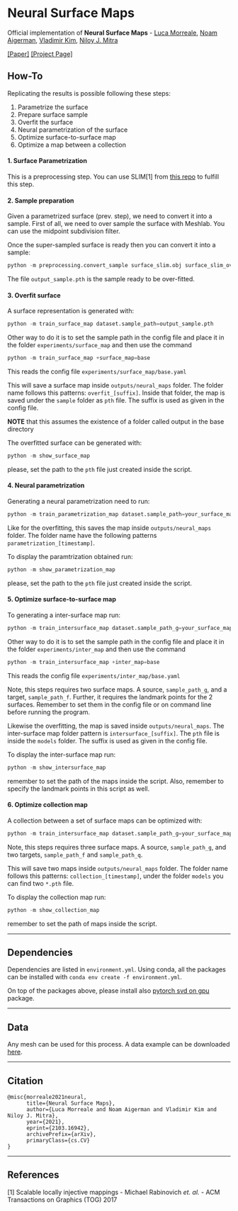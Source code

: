 # Neural Surface Maps

Official implementation of **Neural Surface Maps** - [Luca Morreale](https://luca-morreale.github.io/), [Noam Aigerman](https://noamaig.github.io/), [Vladimir Kim](http://www.vovakim.com/), [Niloy J. Mitra](http://www0.cs.ucl.ac.uk/staff/n.mitra/)

[[Paper]](https://arxiv.org/abs/2103.16942) [[Project Page]](http://geometry.cs.ucl.ac.uk/projects/2021/neuralmaps/)

## How-To

Replicating the results is possible following these steps:
1. Parametrize the surface
2. Prepare surface sample
3. Overfit the surface
4. Neural parametrization of the surface
5. Optimize surface-to-surface map
6. Optimize a map between a collection

#### 1. Surface Parametrization
This is a preprocessing step. You can use SLIM[1] from [this repo](https://github.com/luca-morreale/simple_parametrization) to fulfill this step.

#### 2. Sample preparation
Given a parametrized surface (prev. step), we need to convert it into a sample. First of all, we need to over sample the surface with Meshlab. You can use the midpoint subdivision filter.

Once the super-sampled surface is ready then you can convert it into a sample:
```py
python -m preprocessing.convert_sample surface_slim.obj surface_slim_oversampled.obj output_sample.pth
```
The file `output_sample.pth` is the sample ready to be over-fitted.

#### 3. Overfit surface
A surface representation is generated with:
```py
python -m train_surface_map dataset.sample_path=output_sample.pth
```

Other way to do it is to set the sample path in the config file and place it in the folder `experiments/surface_map` and then use the command

```py
python -m train_surface_map +surface_map=base
```

This reads the config file `experiments/surface_map/base.yaml`

This will save a surface map inside `outputs/neural_maps` folder.
The folder name follows this patterns: `overfit_[suffix]`.
Inside that folder, the map is saved under the `sample` folder as `pth` file.
The suffix is used as given in the config file.

**NOTE** that this assumes the existence of a folder called output in the base directory

The overfitted surface can be generated with:
```py
python -m show_surface_map
```
please, set the path to the `pth` file just created inside the script.

#### 4. Neural parametrization
Generating a neural parametrization need to run:
```py
python -m train_parametrization_map dataset.sample_path=your_surface_map.pth
```
Like for the overfitting, this saves the map inside `outputs/neural_maps` folder. The folder name have the following patterns `parametrization_[timestamp]`.

To display the paramtrization obtained run:
```py
python -m show_parametrization_map
```
please, set the path to the `pth` file just created inside the script.

#### 5. Optimize surface-to-surface map
To generating a inter-surface map run:
```py
python -m train_intersurface_map dataset.sample_path_g=your_surface_map_a.pth dataset.sample_path_f=your_surface_map_b.pth
```

Other way to do it is to set the sample path in the config file and place it in the folder `experiments/inter_map` and then use the command

```py
python -m train_intersurface_map +inter_map=base
```

This reads the config file `experiments/inter_map/base.yaml`



Note, this steps requires two surface maps. A source, `sample_path_g`, and a target, `sample_path_f`.
Further, it requires the landmark points for the 2 surfaces.
Remember to set them in the config file or on command line before running the program.

Likewise the overfitting, the map is saved inside `outputs/neural_maps`.
The inter-surface map folder pattern is `intersurface_[suffix]`.
The `pth` file is inside the `models` folder.
The suffix is used as given in the config file.


To display the inter-surface map run:
```py
python -m show_intersurface_map
```
remember to set the path of the maps inside the script.
Also, remember to specify the landmark points in this script as well.


#### 6. Optimize collection map
A collection between a set of surface maps can be optimized with:
```py
python -m train_intersurface_map dataset.sample_path_g=your_surface_map_g.pth dataset.sample_path_f=your_surface_map_f.pth dataset.sample_path_q=your_surface_map_q.pth
```
Note, this steps requires three surface maps. A source, `sample_path_g`, and two targets, `sample_path_f` and `sample_path_q`.

This will save two maps inside `outputs/neural_maps` folder. The folder name follows this patterns: `collection_[timestamp]`, under the folder `models` you can find two `*.pth` file.

To display the collection map run:
```py
python -m show_collection_map
```
remember to set the path of maps inside the script.

---

## Dependencies

Dependencies are listed in `environment.yml`. Using conda, all the packages can be installed with `conda env create -f environment.yml`.

On top of the packages above, please install also [pytorch svd on gpu](https://github.com/KinglittleQ/torch-batch-svd) package.

---

## Data

Any mesh can be used for this process. A data example can be downloaded [here](https://mega.nz/folder/SPQXkI6D#Wuq86POJlCgZUl3i7ueVow).



---
## Citation
```
@misc{morreale2021neural,
      title={Neural Surface Maps},
      author={Luca Morreale and Noam Aigerman and Vladimir Kim and Niloy J. Mitra},
      year={2021},
      eprint={2103.16942},
      archivePrefix={arXiv},
      primaryClass={cs.CV}
}
```
---
## References
[1] Scalable locally injective mappings - Michael Rabinovich *et. al.* - ACM Transactions on Graphics (TOG) 2017


